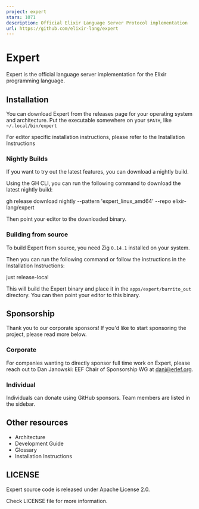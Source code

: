 ```yaml
---
project: expert
stars: 1071
description: Official Elixir Language Server Protocol implementation
url: https://github.com/elixir-lang/expert
---
```


Expert
======

Expert is the official language server implementation for the Elixir programming language.

Installation
------------

You can download Expert from the releases page for your operating system and architecture. Put the executable somewhere on your `$PATH`, like `~/.local/bin/expert`

For editor specific installation instructions, please refer to the Installation Instructions

### Nightly Builds

If you want to try out the latest features, you can download a nightly build.

Using the GH CLI, you can run the following command to download the latest nightly build:

gh release download nightly --pattern 'expert\_linux\_amd64' --repo elixir-lang/expert

Then point your editor to the downloaded binary.

### Building from source

To build Expert from source, you need Zig `0.14.1` installed on your system.

Then you can run the following command or follow the instructions in the Installation Instructions:

just release-local

This will build the Expert binary and place it in the `apps/expert/burrito_out` directory. You can then point your editor to this binary.

Sponsorship
-----------

Thank you to our corporate sponsors! If you'd like to start sponsoring the project, please read more below.

### Corporate

For companies wanting to directly sponsor full time work on Expert, please reach out to Dan Janowski: EEF Chair of Sponsorship WG at danj@erlef.org.

### Individual

Individuals can donate using GitHub sponsors. Team members are listed in the sidebar.

Other resources
---------------

-   Architecture
-   Development Guide
-   Glossary
-   Installation Instructions

LICENSE
-------

Expert source code is released under Apache License 2.0.

Check LICENSE file for more information.
